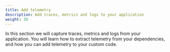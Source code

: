 ```yaml
---
title: Add telemetry
description: Add traces, metrics and logs to your application
weight: 30
---
```


In this section we will capture traces, metrics and logs from your application.
You will learn how to extract telemetry from your dependencies, and how you can
add telemetry to your custom code.
